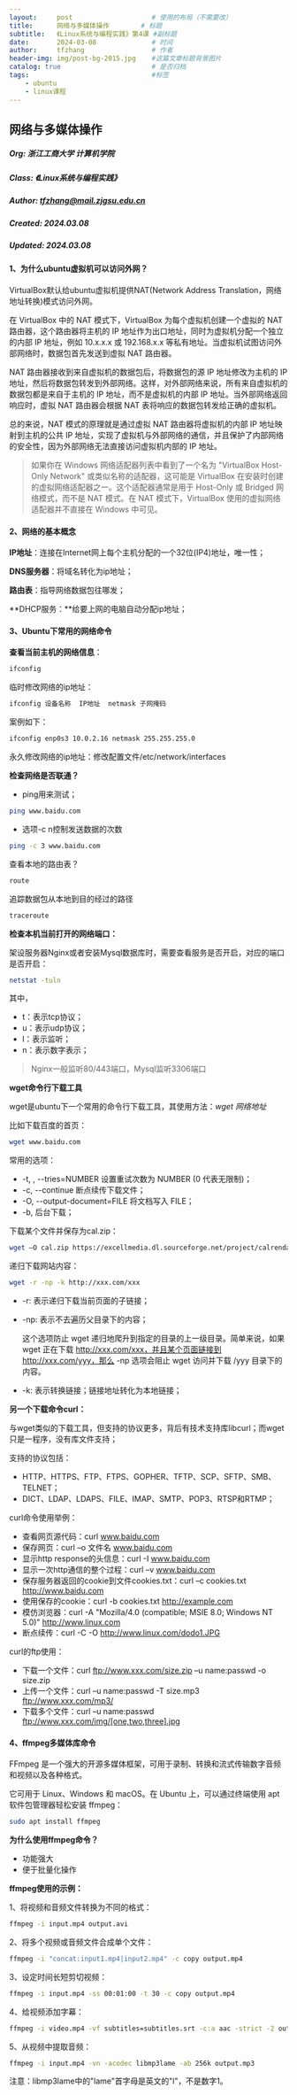 ```yaml
---
layout:     post   				    # 使用的布局（不需要改）
title:      网络与多媒体操作		# 标题 
subtitle:   《Linux系统与编程实践》第4课 #副标题
date:       2024-03-08 				# 时间
author:     tfzhang 				# 作者
header-img: img/post-bg-2015.jpg 	#这篇文章标题背景图片
catalog: true 						# 是否归档
tags:								#标签
    - ubuntu	
    - linux课程
---
```


## 网络与多媒体操作

##### Org: 浙江工商大学 计算机学院 

##### Class: 《Linux系统与编程实践》

##### Author: tfzhang@mail.zjgsu.edu.cn

##### Created: 2024.03.08     

##### Updated: 2024.03.08



#### 1、为什么ubuntu虚拟机可以访问外网？

VirtualBox默认给ubuntu虚拟机提供NAT(Network Address Translation，网络地址转换)模式访问外网。

在 VirtualBox 中的 NAT 模式下，VirtualBox 为每个虚拟机创建一个虚拟的 NAT 路由器，这个路由器将主机的 IP 地址作为出口地址，同时为虚拟机分配一个独立的内部 IP 地址，例如 10.x.x.x 或 192.168.x.x 等私有地址。当虚拟机试图访问外部网络时，数据包首先发送到虚拟 NAT 路由器。

NAT 路由器接收到来自虚拟机的数据包后，将数据包的源 IP 地址修改为主机的 IP 地址，然后将数据包转发到外部网络。这样，对外部网络来说，所有来自虚拟机的数据包都是来自于主机的 IP 地址，而不是虚拟机的内部 IP 地址。当外部网络返回响应时，虚拟 NAT 路由器会根据 NAT 表将响应的数据包转发给正确的虚拟机。

总的来说，NAT 模式的原理就是通过虚拟 NAT 路由器将虚拟机的内部 IP 地址映射到主机的公共 IP 地址，实现了虚拟机与外部网络的通信，并且保护了内部网络的安全性，因为外部网络无法直接访问虚拟机内部的 IP 地址。

> 如果你在 Windows 网络适配器列表中看到了一个名为 "VirtualBox Host-Only Network" 或类似名称的适配器，这可能是 VirtualBox 在安装时创建的虚拟网络适配器之一。这个适配器通常是用于 Host-Only 或 Bridged 网络模式，而不是 NAT 模式。在 NAT 模式下，VirtualBox 使用的虚拟网络适配器并不直接在 Windows 中可见。



#### 2、网络的基本概念

**IP地址**：连接在Internet网上每个主机分配的一个32位(IP4)地址，唯一性；

**DNS服务器**：将域名转化为ip地址；

**路由表**：指导网络数据包往哪发；

**DHCP服务：**给要上网的电脑自动分配ip地址；



#### 3、Ubuntu下常用的网络命令

**查看当前主机的网络信息**：

```bash
ifconfig
```

临时修改网络的ip地址：

```bash
ifconfig 设备名称  IP地址  netmask 子网掩码
```

案例如下：

```bash
ifconfig enp0s3 10.0.2.16 netmask 255.255.255.0
```

永久修改网络的ip地址：修改配置文件/etc/network/interfaces



**检查网络是否联通？**

- ping用来测试；

```bash
ping www.baidu.com
```

- 选项-c n控制发送数据的次数

```bash
ping -c 3 www.baidu.com
```



查看本地的路由表？

```bash
route
```

追踪数据包从本地到目的经过的路径

```bash
traceroute
```



**检查本机当前打开的网络端口：**

架设服务器Nginx或者安装Mysql数据库时，需要查看服务是否开启，对应的端口是否开启：

```bash
netstat -tuln
```

其中，

- t：表示tcp协议；
- u：表示udp协议；
- l：表示监听；
- n：表示数字表示；

> Nginx一般监听80/443端口，Mysql监听3306端口



**wget命令行下载工具**

wget是ubuntu下一个常用的命令行下载工具，其使用方法：*wget  网络地址*

比如下载百度的首页：

```bash
wget www.baidu.com
```

常用的选项：

- -t, , --tries=NUMBER 设置重试次数为 NUMBER (0 代表无限制)；
- -c, --continue 断点续传下载文件；
- -O, --output-document=FILE 将文档写入 FILE；
- -b, 后台下载；

下载某个文件并保存为cal.zip：

```bash
wget –O cal.zip https://excellmedia.dl.sourceforge.net/project/calrendar/calrendar/calrendar-0.98/Calrendar-0.98.zip
```



递归下载网站内容：

```bash
wget -r -np -k http://xxx.com/xxx
```

- -r:  表示递归下载当前页面的子链接；

- -np:  表示不去遍历父目录下的内容；

  这个选项防止 wget 递归地爬升到指定的目录的上一级目录。简单来说，如果 wget 正在下载 http://xxx.com/xxx，并且某个页面链接到 http://xxx.com/yyy，那么 -np 选项会阻止 wget 访问并下载 /yyy 目录下的内容。

- -k:  表示转换链接；链接地址转化为本地链接；



**另一个下载命令curl：**

与wget类似的下载工具，但支持的协议更多，背后有技术支持库libcurl；而wget只是一程序，没有库文件支持；

支持的协议包括：

- HTTP、HTTPS、FTP、FTPS、GOPHER、TFTP、SCP、SFTP、SMB、TELNET；
- DICT、LDAP、LDAPS、FILE、IMAP、SMTP、POP3、RTSP和RTMP；



curl命令使用举例：

- 查看网页源代码：curl www.baidu.com
- 保存网页：curl –o  文件名  www.baidu.com
- 显示http response的头信息：curl  -I www.baidu.com
- 显示一次http通信的整个过程：curl –v www.baidu.com
- 保存服务器返回的cookie到文件cookies.txt：curl –c cookies.txt http://www.baidu.com
- 使用保存的cookie：curl  -b cookies.txt http://example.com
- 模仿浏览器：curl -A "Mozilla/4.0 (compatible; MSIE 8.0; Windows NT 5.0)" http://www.linux.com
- 断点续传：curl -C -O http://www.linux.com/dodo1.JPG



curl的ftp使用：

- 下载一个文件：curl ftp://www.xxx.com/size.zip –u name:passwd -o size.zip
- 上传一个文件：curl –u name:passwd -T size.mp3  ftp://www.xxx.com/mp3/
- 下载多个文件：curl –u name:passwd ftp://www.xxx.com/img/[one,two,three].jpg



#### 4、ffmpeg多媒体库命令

FFmpeg 是一个强大的开源多媒体框架，可用于录制、转换和流式传输数字音频和视频以及各种格式。

它可用于 Linux、Windows 和 macOS。在 Ubuntu 上，可以通过终端使用 apt 软件包管理器轻松安装 ffmpeg： 

```bash
sudo apt install ffmpeg
```



**为什么使用ffmpeg命令？**

- 功能强大
- 便于批量化操作



**ffmpeg使用的示例：**

1、将视频和音频文件转换为不同的格式：

```bash
ffmpeg -i input.mp4 output.avi
```

2、将多个视频或音频文件合成单个文件：

```bash
ffmpeg -i "concat:input1.mp4|input2.mp4" -c copy output.mp4
```

  3、设定时间长短剪切视频：

```bash
ffmpeg -i input.mp4 -ss 00:01:00 -t 30 -c copy output.mp4
```

4、给视频添加字幕：

```bash
ffmpeg -i video.mp4 -vf subtitles=subtitles.srt -c:a aac -strict -2 output.mp4
```

5、从视频中提取音频：

```bash
ffmpeg -i input.mp4 -vn -acodec libmp3lame -ab 256k output.mp3
```

注意：libmp3lame中的"lame"首字母是英文的"l"，不是数字1。



